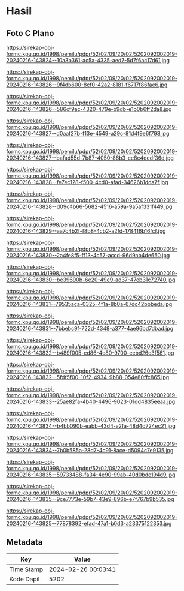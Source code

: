 # Hasil

## Foto C Plano

https://sirekap-obj-formc.kpu.go.id/1998/pemilu/pdpr/52/02/09/20/02/5202092002019-20240216-143824--10a3b361-ac5a-4335-aed7-5d7f6ac17d61.jpg

https://sirekap-obj-formc.kpu.go.id/1998/pemilu/pdpr/52/02/09/20/02/5202092002019-20240216-143826--9f4db600-8cf0-42a2-8181-f6717f86fae6.jpg

https://sirekap-obj-formc.kpu.go.id/1998/pemilu/pdpr/52/02/09/20/02/5202092002019-20240216-143826--586cf9ac-4320-479e-b9db-e1b0b6ff2da8.jpg

https://sirekap-obj-formc.kpu.go.id/1998/pemilu/pdpr/52/02/09/20/02/5202092002019-20240216-143827--d0aaf27b-f13e-4549-a29c-81d4f9e6f793.jpg

https://sirekap-obj-formc.kpu.go.id/1998/pemilu/pdpr/52/02/09/20/02/5202092002019-20240216-143827--bafad55d-7b87-4050-86b3-ce8c4dedf36d.jpg

https://sirekap-obj-formc.kpu.go.id/1998/pemilu/pdpr/52/02/09/20/02/5202092002019-20240216-143828--fe7ec128-f500-4cd0-afad-34626b1dda7f.jpg

https://sirekap-obj-formc.kpu.go.id/1998/pemilu/pdpr/52/02/09/20/02/5202092002019-20240216-143828--d09c4b66-5682-4516-a59a-9a5af331f449.jpg

https://sirekap-obj-formc.kpu.go.id/1998/pemilu/pdpr/52/02/09/20/02/5202092002019-20240216-143829--aa7c4b2f-f8b8-4cb2-a2fd-178416b16fcf.jpg

https://sirekap-obj-formc.kpu.go.id/1998/pemilu/pdpr/52/02/09/20/02/5202092002019-20240216-143830--2a4fe8f5-ff13-4c57-accd-96d9ab4de650.jpg

https://sirekap-obj-formc.kpu.go.id/1998/pemilu/pdpr/52/02/09/20/02/5202092002019-20240216-143830--be39690b-6e20-49e9-ad37-47eb31c72740.jpg

https://sirekap-obj-formc.kpu.go.id/1998/pemilu/pdpr/52/02/09/20/02/5202092002019-20240216-143831--79535aca-0325-4f1a-8b0a-67dc42bbbeda.jpg

https://sirekap-obj-formc.kpu.go.id/1998/pemilu/pdpr/52/02/09/20/02/5202092002019-20240216-143831--7bbebc9f-722d-4348-a377-4ae96bd7dbad.jpg

https://sirekap-obj-formc.kpu.go.id/1998/pemilu/pdpr/52/02/09/20/02/5202092002019-20240216-143832--b489f005-ed86-4e80-9700-eebd26e3f561.jpg

https://sirekap-obj-formc.kpu.go.id/1998/pemilu/pdpr/52/02/09/20/02/5202092002019-20240216-143832--5fdf5f00-10f2-4934-9b88-054e80ffc865.jpg

https://sirekap-obj-formc.kpu.go.id/1998/pemilu/pdpr/52/02/09/20/02/5202092002019-20240216-143833--25ae82fa-4b40-4496-9023-01dd4835eeaa.jpg

https://sirekap-obj-formc.kpu.go.id/1998/pemilu/pdpr/52/02/09/20/02/5202092002019-20240216-143834--b4bb090b-eabb-43d4-a2fa-48d4d724ec21.jpg

https://sirekap-obj-formc.kpu.go.id/1998/pemilu/pdpr/52/02/09/20/02/5202092002019-20240216-143834--7b0b585a-28d7-4c91-8ace-d5094c7e9135.jpg

https://sirekap-obj-formc.kpu.go.id/1998/pemilu/pdpr/52/02/09/20/02/5202092002019-20240216-143835--59733488-fa34-4e90-99ab-40d0bde194d9.jpg

https://sirekap-obj-formc.kpu.go.id/1998/pemilu/pdpr/52/02/09/20/02/5202092002019-20240216-143835--9ce7773e-59b7-43e9-896b-e7f767b9b535.jpg

https://sirekap-obj-formc.kpu.go.id/1998/pemilu/pdpr/52/02/09/20/02/5202092002019-20240216-143825--77878392-efad-47a1-b0d3-a23375122353.jpg


## Metadata

| Key        | Value               |
| ---------- | ------------------- |
| Time Stamp | 2024-02-26 00:03:41 |
| Kode Dapil | 5202                |



